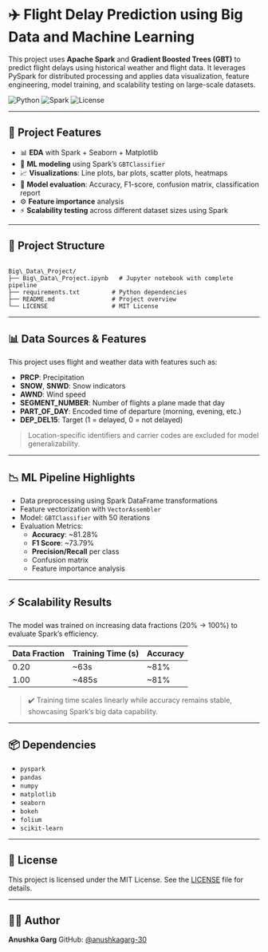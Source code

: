 # ✈️ Flight Delay Prediction using Big Data and Machine Learning

This project uses **Apache Spark** and **Gradient Boosted Trees (GBT)** to predict flight delays using historical weather and flight data. It leverages PySpark for distributed processing and applies data visualization, feature engineering, model training, and scalability testing on large-scale datasets.

![Python](https://img.shields.io/badge/Python-3.8+-blue.svg)
![Spark](https://img.shields.io/badge/Spark-PySpark%203.x-orange.svg)
![License](https://img.shields.io/badge/License-MIT-green.svg)

---

## 🚀 Project Features

- 📊 **EDA** with Spark + Seaborn + Matplotlib
- 🧠 **ML modeling** using Spark’s `GBTClassifier`
- 📈 **Visualizations**: Line plots, bar plots, scatter plots, heatmaps
- 🧪 **Model evaluation**: Accuracy, F1-score, confusion matrix, classification report
- ⚙️ **Feature importance** analysis
- ⚡ **Scalability testing** across different dataset sizes using Spark

---

## 📁 Project Structure

```

Big\_Data\_Project/
├── Big\_Data\_Project.ipynb   # Jupyter notebook with complete pipeline
├── requirements.txt         # Python dependencies
├── README.md                # Project overview
└── LICENSE                  # MIT License

````

---

## 📊 Data Sources & Features

This project uses flight and weather data with features such as:

- **PRCP**: Precipitation
- **SNOW**, **SNWD**: Snow indicators
- **AWND**: Wind speed
- **SEGMENT_NUMBER**: Number of flights a plane made that day
- **PART_OF_DAY**: Encoded time of departure (morning, evening, etc.)
- **DEP_DEL15**: Target (1 = delayed, 0 = not delayed)

> Location-specific identifiers and carrier codes are excluded for model generalizability.

---

## 📉 ML Pipeline Highlights

- Data preprocessing using Spark DataFrame transformations
- Feature vectorization with `VectorAssembler`
- Model: `GBTClassifier` with 50 iterations
- Evaluation Metrics:
  - **Accuracy**: ~81.28%
  - **F1 Score**: ~73.79%
  - **Precision/Recall** per class
  - Confusion matrix
  - Feature importance analysis

---

## ⚡ Scalability Results

The model was trained on increasing data fractions (20% → 100%) to evaluate Spark’s efficiency.

| Data Fraction | Training Time (s) | Accuracy |
|---------------|-------------------|----------|
| 0.20          | ~63s              | ~81%     |
| 1.00          | ~485s             | ~81%     |

> ✔️ Training time scales linearly while accuracy remains stable, showcasing Spark’s big data capability.

---



## 📦 Dependencies


* `pyspark`
* `pandas`
* `numpy`
* `matplotlib`
* `seaborn`
* `bokeh`
* `folium`
* `scikit-learn`

---

## 📄 License

This project is licensed under the MIT License. See the [LICENSE](LICENSE) file for details.

---

## 👩‍💻 Author

**Anushka Garg**
GitHub: [@anushkagarg-30](https://github.com/anushkagarg-30)

```
